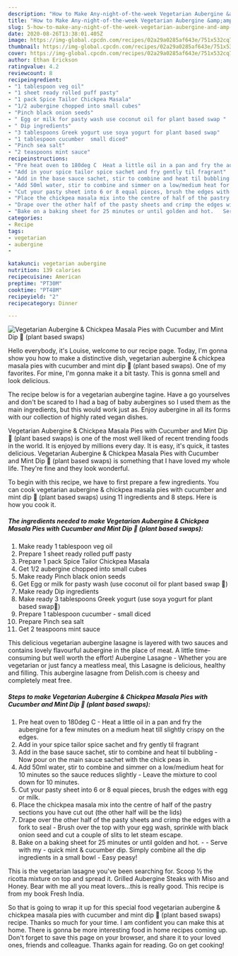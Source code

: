 ```yaml
---
description: "How to Make Any-night-of-the-week Vegetarian Aubergine &amp;amp; Chickpea Masala Pies with Cucumber and Mint Dip 🌱 (plant based swaps)"
title: "How to Make Any-night-of-the-week Vegetarian Aubergine &amp;amp; Chickpea Masala Pies with Cucumber and Mint Dip 🌱 (plant based swaps)"
slug: 5-how-to-make-any-night-of-the-week-vegetarian-aubergine-and-amp-chickpea-masala-pies-with-cucumber-and-mint-dip-plant-based-swaps
date: 2020-08-26T13:38:01.405Z
image: https://img-global.cpcdn.com/recipes/02a29a0285af643e/751x532cq70/vegetarian-aubergine-chickpea-masala-pies-with-cucumber-and-mint-dip-🌱-plant-based-swaps-recipe-main-photo.jpg
thumbnail: https://img-global.cpcdn.com/recipes/02a29a0285af643e/751x532cq70/vegetarian-aubergine-chickpea-masala-pies-with-cucumber-and-mint-dip-🌱-plant-based-swaps-recipe-main-photo.jpg
cover: https://img-global.cpcdn.com/recipes/02a29a0285af643e/751x532cq70/vegetarian-aubergine-chickpea-masala-pies-with-cucumber-and-mint-dip-🌱-plant-based-swaps-recipe-main-photo.jpg
author: Ethan Erickson
ratingvalue: 4.2
reviewcount: 8
recipeingredient:
- "1 tablespoon veg oil"
- "1 sheet ready rolled puff pasty"
- "1 pack Spice Tailor Chickpea Masala"
- "1/2 aubergine chopped into small cubes"
- "Pinch black onion seeds"
- " Egg or milk for pasty wash use coconut oil for plant based swap "
- " Dip ingredients"
- "3 tablespoons Greek yogurt use soya yogurt for plant based swap"
- "1 tablespoon cucumber  small diced"
- "Pinch sea salt"
- "2 teaspoons mint sauce"
recipeinstructions:
- "Pre heat oven to 180deg C  Heat a little oil in a pan and fry the aubergine for a few minutes on a medium heat till slightly crispy on the edges."
- "Add in your spice tailor spice sachet and fry gently til fragrant"
- "Add in the base sauce sachet, stir to combine and heat til bubbling Now pour on the main sauce sachet with the chick peas in."
- "Add 50ml water, stir to combine and simmer on a low/medium heat for 10 minutes so the sauce reduces slightly  Leave the mixture to cool down for 10 minutes."
- "Cut your pasty sheet into 6 or 8 equal pieces, brush the edges with egg or milk."
- "Place the chickpea masala mix into the centre of half of the pastry sections you have cut out (the other half will be the lids)"
- "Drape over the other half of the pasty sheets and crimp the edges with a fork to seal Brush over the top with your egg wash, sprinkle with black onion seed and cut a couple of slits to let steam escape."
- "Bake on a baking sheet for 25 minutes or until golden and hot.   Serve with my  quick mint &amp; cucumber dip. Simply combine all the dip ingredients in a small bowl  Easy peasy!"
categories:
- Recipe
tags:
- vegetarian
- aubergine
- 

katakunci: vegetarian aubergine  
nutrition: 139 calories
recipecuisine: American
preptime: "PT30M"
cooktime: "PT48M"
recipeyield: "2"
recipecategory: Dinner

---
```



![Vegetarian Aubergine &amp; Chickpea Masala Pies with Cucumber and Mint Dip 🌱 (plant based swaps)](https://img-global.cpcdn.com/recipes/02a29a0285af643e/751x532cq70/vegetarian-aubergine-chickpea-masala-pies-with-cucumber-and-mint-dip-🌱-plant-based-swaps-recipe-main-photo.jpg)

Hello everybody, it's Louise, welcome to our recipe page. Today, I'm gonna show you how to make a distinctive dish, vegetarian aubergine &amp; chickpea masala pies with cucumber and mint dip 🌱 (plant based swaps). One of my favorites. For mine, I'm gonna make it a bit tasty. This is gonna smell and look delicious.

The recipe below is for a vegetarian aubergine tagine. Have a go yourselves and don&#39;t be scared to I had a bag of baby aubergines so I used them as the main ingredients, but this would work just as. Enjoy aubergine in all its forms with our collection of highly rated vegan dishes.

Vegetarian Aubergine &amp; Chickpea Masala Pies with Cucumber and Mint Dip 🌱 (plant based swaps) is one of the most well liked of recent trending foods in the world. It is enjoyed by millions every day. It is easy, it's quick, it tastes delicious. Vegetarian Aubergine &amp; Chickpea Masala Pies with Cucumber and Mint Dip 🌱 (plant based swaps) is something that I have loved my whole life. They're fine and they look wonderful.


To begin with this recipe, we have to first prepare a few ingredients. You can cook vegetarian aubergine &amp; chickpea masala pies with cucumber and mint dip 🌱 (plant based swaps) using 11 ingredients and 8 steps. Here is how you cook it.

<!--inarticleads1-->

##### The ingredients needed to make Vegetarian Aubergine &amp; Chickpea Masala Pies with Cucumber and Mint Dip 🌱 (plant based swaps):

1. Make ready 1 tablespoon veg oil
1. Prepare 1 sheet ready rolled puff pasty
1. Prepare 1 pack Spice Tailor Chickpea Masala
1. Get 1/2 aubergine chopped into small cubes
1. Make ready Pinch black onion seeds
1. Get  Egg or milk for pasty wash (use coconut oil for plant based swap 🌱)
1. Make ready  Dip ingredients
1. Make ready 3 tablespoons Greek yogurt (use soya yogurt for plant based swap🌱)
1. Prepare 1 tablespoon cucumber - small diced
1. Prepare Pinch sea salt
1. Get 2 teaspoons mint sauce


This delicious vegetarian aubergine lasagne is layered with two sauces and contains lovely flavourful aubergine in the place of meat. A little time-consuming but well worth the effort! Aubergine Lasagne - Whether you are vegetarian or just fancy a meatless meal, this Lasagne is delicious, healthy and filling. This aubergine lasagne from Delish.com is cheesy and completely meat free. 

<!--inarticleads2-->

##### Steps to make Vegetarian Aubergine &amp; Chickpea Masala Pies with Cucumber and Mint Dip 🌱 (plant based swaps):

1. Pre heat oven to 180deg C  - Heat a little oil in a pan and fry the aubergine for a few minutes on a medium heat till slightly crispy on the edges.
1. Add in your spice tailor spice sachet and fry gently til fragrant
1. Add in the base sauce sachet, stir to combine and heat til bubbling - Now pour on the main sauce sachet with the chick peas in.
1. Add 50ml water, stir to combine and simmer on a low/medium heat for 10 minutes so the sauce reduces slightly  - Leave the mixture to cool down for 10 minutes.
1. Cut your pasty sheet into 6 or 8 equal pieces, brush the edges with egg or milk.
1. Place the chickpea masala mix into the centre of half of the pastry sections you have cut out (the other half will be the lids)
1. Drape over the other half of the pasty sheets and crimp the edges with a fork to seal - Brush over the top with your egg wash, sprinkle with black onion seed and cut a couple of slits to let steam escape.
1. Bake on a baking sheet for 25 minutes or until golden and hot.  -  - Serve with my  - quick mint &amp; cucumber dip. Simply combine all the dip ingredients in a small bowl  - Easy peasy!


This is the vegetarian lasagne you&#39;ve been searching for. Scoop ½ the ricotta mixture on top and spread it. Grilled Aubergine Steaks with Miso and Honey. Bear with me all you meat lovers…this is really good. This recipe is from my book Fresh India. 

So that is going to wrap it up for this special food vegetarian aubergine &amp; chickpea masala pies with cucumber and mint dip 🌱 (plant based swaps) recipe. Thanks so much for your time. I am confident you can make this at home. There is gonna be more interesting food in home recipes coming up. Don't forget to save this page on your browser, and share it to your loved ones, friends and colleague. Thanks again for reading. Go on get cooking!
